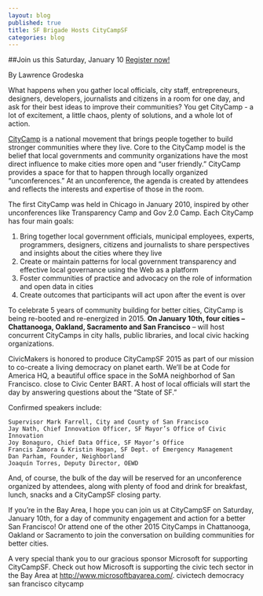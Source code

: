 ```yaml
---
layout: blog
published: true
title: SF Brigade Hosts CityCampSF
categories: blog
---
```


##Join us this Saturday, January 10 [Register now!](https://www.eventbrite.com/e/citycampsf-2015-tickets-13722252627)




By Lawrence Grodeska

What happens when you gather local officials, city staff, entrepreneurs, designers, developers, journalists and citizens in a room for one day, and ask for their best ideas to improve their communities? You get CityCamp - a lot of excitement, a little chaos, plenty of solutions, and a whole lot of action.

[CityCamp](http://citycamp.com/sf/) is a national movement that brings people together to build stronger communities where they live. Core to the CityCamp model is the belief that local governments and community organizations have the most direct influence to make cities more open and “user friendly.” CityCamp provides a space for that to happen through locally organized “unconferences.” At an unconference, the agenda is created by attendees and reflects the interests and expertise of those in the room.

The first CityCamp was held in Chicago in January 2010, inspired by other unconferences like Transparency Camp and Gov 2.0 Camp. Each CityCamp has four main goals:

1. Bring together local government officials, municipal employees, experts, programmers, designers, citizens and journalists to share perspectives and insights about the cities where they live
2. Create or maintain patterns for local government transparency and effective local governance using the Web as a platform
3. Foster communities of practice and advocacy on the role of information and open data in cities
4. Create outcomes that participants will act upon after the event is over

To celebrate 5 years of community building for better cities, CityCamp is being re-booted and re-energized in 2015. **On January 10th, four cities – Chattanooga, Oakland, Sacramento and San Francisco** – will host concurrent CityCamps in city halls, public libraries, and local civic hacking organizations.

CivicMakers is honored to produce CityCampSF 2015 as part of our mission to co-create a living democracy on planet earth. We’ll be at Code for America HQ, a beautiful office space in the SoMA neighborhod of San Francisco. close to Civic Center BART. A host of local officials will start the day by answering questions about the “State of SF.”

Confirmed speakers include:

    Supervisor Mark Farrell, City and County of San Francisco
    Jay Nath, Chief Innovation Officer, SF Mayor’s Office of Civic Innovation
    Joy Bonaguro, Chief Data Office, SF Mayor’s Office
    Francis Zamora & Kristin Hogan, SF Dept. of Emergency Management
    Dan Parham, Founder, Neighborland
    Joaquín Torres, Deputy Director, OEWD

And, of course, the bulk of the day will be reserved for an unconference organized by attendees, along with plenty of food and drink for breakfast, lunch, snacks and a CityCampSF closing party.

If you’re in the Bay Area, I hope you can join us at CityCampSF on Saturday, January 10th, for a day of community engagement and action for a better San Francisco! Or attend one of the other 2015 CityCamps in Chattanooga, Oakland or Sacramento to join the conversation on building communities for better cities.

A very special thank you to our gracious sponsor Microsoft for supporting CityCampSF. Check out how Microsoft is supporting the civic tech sector in the Bay Area at http://www.microsoftbayarea.com/.
civictech democracy san francisco citycamp
